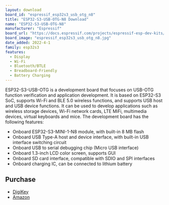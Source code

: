 ```yaml
---
layout: download
board_id: "espressif_esp32s3_usb_otg_n8"
title: "ESP32-S3-USB-OTG-N8 Download"
name: "ESP32-S3-USB-OTG-N8"
manufacturer: "Espressif"
board_url: "https://docs.espressif.com/projects/espressif-esp-dev-kits/en/latest/esp32s3/esp32-s3-usb-otg/user_guide.html"
board_image: "espressif_esp32s3_usb_otg_n8.jpg"
date_added: 2022-4-1
family: esp32s3
features:
  - Display
  - Wi-Fi
  - Bluetooth/BTLE
  - Breadboard-Friendly
  - Battery Charging
---
```


ESP32-S3-USB-OTG is a development board that focuses on USB-OTG function verification and application development. It is based on ESP32-S3 SoC, supports Wi-Fi and BLE 5.0 wireless functions, and supports USB host and USB device functions. It can be used to develop applications such as wireless storage devices, Wi-Fi network cards, LTE MiFi, multimedia devices, virtual keyboards and mice. The development board has the following features:

- Onboard ESP32-S3-MINI-1-N8 module, with built-in 8 MB flash
- Onboard USB Type-A host and device interface, with built-in USB interface switching circuit
- Onboard USB to serial debugging chip (Micro USB interface)
- Onboard 1.3-inch LCD color screen, supports GUI
- Onboard SD card interface, compatible with SDIO and SPI interfaces
- Onboard charging IC, can be connected to lithium battery

## Purchase

* [DigiKey](https://www.digikey.com/en/products/detail/espressif-systems/ESP32-S3-USB-OTG/15822449)
* [Amazon](https://amzn.to/3uTJB4F)
